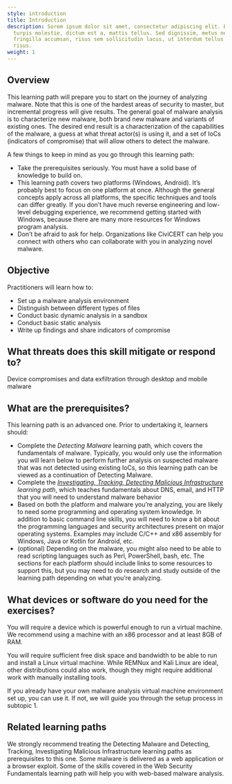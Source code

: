 ```yaml
---
style: introduction
title: Introduction
description: Sorem ipsum dolor sit amet, consectetur adipiscing elit. Etiam eu
  turpis molestie, dictum est a, mattis tellus. Sed dignissim, metus nec
  fringilla accumsan, risus sem sollicitudin lacus, ut interdum tellus elit sed
  risus.
weight: 1
---
```


## Overview

This learning path will prepare you to start on the journey of analyzing malware. Note that this is one of the hardest areas of security to master, but incremental progress will give results. The general goal of malware analysis is to characterize new malware, both brand new malware and variants of existing ones. The desired end result is a characterization of the capabilities of the malware, a guess at what threat actor(s) is using it, and a set of IoCs (indicators of compromise) that will allow others to detect the malware.

A few things to keep in mind as you go through this learning path:

- Take the prerequisites seriously. You must have a solid base of knowledge to build on.
- This learning path covers two platforms (Windows, Android). It’s probably best to focus on one platform at once. Although the general concepts apply across all platforms, the specific techniques and tools can differ greatly. If you don’t have much reverse engineering and low-level debugging experience, we recommend getting started with Windows, because there are many more resources for Windows program analysis.
- Don’t be afraid to ask for help. Organizations like CiviCERT can help you connect with others who can collaborate with you in analyzing novel malware.

## Objective

Practitioners will learn how to:

- Set up a malware analysis environment
- Distinguish between different types of files
- Conduct basic dynamic analysis in a sandbox
- Conduct basic static analysis
- Write up findings and share indicators of compromise

## What threats does this skill mitigate or respond to?

Device compromises and data exfiltration through desktop and mobile malware

## What are the prerequisites?

This learning path is an advanced one. Prior to undertaking it, learners should:

- Complete the _Detecting Malware_ learning path, which covers the fundamentals of malware. Typically, you would only use the information you will learn below to perform further analysis on suspected malware that was not detected using existing IoCs, so this learning path can be viewed as a continuation of Detecting Malware.
- Complete the _[Investigating, Tracking, Detecting Malicious Infrastructure](https://docs.google.com/document/d/13if8JvR_TsGxja0Il48NBM-S1LKs29w_R_3LxxiLxS4/edit) learning path_, which teaches fundamentals about DNS, email, and HTTP that you will need to understand malware behavior
- Based on both the platform and malware you’re analyzing, you are likely to need some programming and operating system knowledge. In addition to basic command line skills, you will need to know a bit about the programming languages and security architectures present on major operating systems. Examples may include C/C++ and x86 assembly for Windows, Java or Kotlin for Android, etc.
- (optional) Depending on the malware, you might also need to be able to read scripting languages such as Perl, PowerShell, bash, etc. The sections for each platform should include links to some resources to support this, but you may need to do research and study outside of the learning path depending on what you’re analyzing.

## What devices or software do you need for the exercises?

You will require a device which is powerful enough to run a virtual machine. We recommend using a machine with an x86 processor and at least 8GB of RAM.

You will require sufficient free disk space and bandwidth to be able to run and install a Linux virtual machine. While REMNux and Kali Linux are ideal, other distributions could also work, though they might require additional work with manually installing tools.

If you already have your own malware analysis virtual machine environment set up, you can use it. If not, we will guide you through the setup process in subtopic 1.

## Related learning paths

We strongly recommend treating the Detecting Malware and Detecting, Tracking, Investigating Malicious Infrastructure learning paths as prerequisites to this one.
Some malware is delivered as a web application or a browser exploit. Some of the skills covered in the Web Security Fundamentals learning path will help you with web-based malware analysis.

